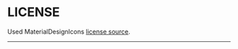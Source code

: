 # LICENSE

Used MaterialDesignIcons [license source](https://github.com/Templarian/MaterialDesign).

-----